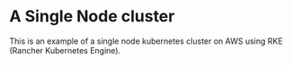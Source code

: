 # A Single Node cluster

This is an example of a single node kubernetes cluster on AWS using RKE (Rancher Kubernetes Engine).

